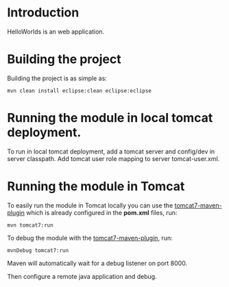 # Introduction
HelloWorlds is an web application.

# Building the project
Building the project is as simple as:

    mvn clean install eclipse:clean eclipse:eclipse

# Running the module in local tomcat deployment.
To run in local tomcat deployment, add a tomcat server and config/dev in server classpath.
Add tomcat user role mapping to server tomcat-user.xml.

# Running the module in Tomcat
To easily run the module in Tomcat locally you can use the [tomcat7-maven-plugin](http://tomcat.apache.org/maven-plugin-2.2/tomcat7-maven-plugin/index.html) which is already configured in the **pom.xml** files, run:
    
	mvn tomcat7:run

To debug the module with the [tomcat7-maven-plugin](http://tomcat.apache.org/maven-plugin-2.2/tomcat7-maven-plugin/index.html), run:

    mvnDebug tomcat7:run

Maven will automatically wait for a debug listener on port 8000.

Then configure a remote java application and debug.
